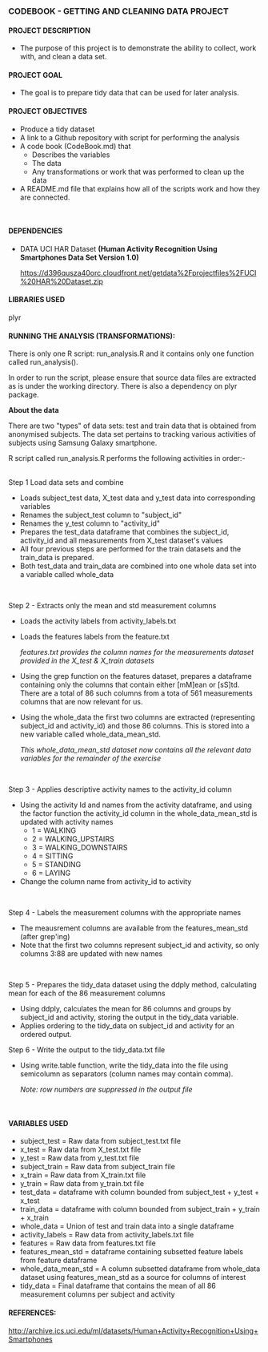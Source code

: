 
### CODEBOOK - GETTING AND CLEANING DATA PROJECT


#### PROJECT DESCRIPTION
-	The purpose of this project is to demonstrate the ability to collect, work with, and clean a data set.


#### PROJECT GOAL
-	The goal is to prepare tidy data that can be used for later analysis. 


#### PROJECT OBJECTIVES
-	Produce a tidy dataset  
-	A link to a Github repository with script for performing the analysis
-	A code book  (CodeBook.md) that 
    - Describes the variables
    - The data
    - Any transformations or work that was performed to clean up the data
-	A README.md file that explains how all of the scripts work and how they are connected.  

<br>

#### DEPENDENCIES
-	DATA
	UCI HAR Dataset **(Human Activity Recognition Using Smartphones Data Set Version 1.0)**

	<https://d396qusza40orc.cloudfront.net/getdata%2Fprojectfiles%2FUCI%20HAR%20Dataset.zip>

#### LIBRARIES USED

  plyr
  

#### RUNNING THE ANALYSIS (TRANSFORMATIONS):

There is only one R script: run_analysis.R and it contains only one function called run_analysis(). 

In order to run the script, please ensure that source data files are extracted as is under the working directory. There is also a dependency on plyr package.

**About the data**

There are two "types" of data sets: test and train data that is obtained from anonymised subjects. The data set pertains to tracking various activities of subjects using Samsung Galaxy smartphone.

R script called run_analysis.R performs the following activities in order:-

<br>
Step 1 Load data sets and combine

- Loads subject_test data, X_test data and y_test data into corresponding variables
- Renames the subject_test column to "subject_id"
- Renames the y_test column to "activity_id"
- Prepares the test_data dataframe that combines the subject_id, activity_id and all measurements from X_test dataset's values
- All four previous steps are performed for the train datasets and the train_data is prepared.
- Both test_data and train_data are combined into one whole data set into a variable called whole_data
    
<br>

Step 2 - Extracts only the mean and std measurement columns

- Loads the activity labels from activity_labels.txt
- Loads the features labels from the feature.txt

    *features.txt provides the column names for the measurements dataset provided in the X_test & X_train datasets*

- Using the grep function on the features dataset, prepares a dataframe containing only the columns that contain either [mM]ean or [sS]td. There are a total of 86 such columns from a tota of 561 measurements columns that are now relevant for us.
- Using the whole_data the first two columns are extracted (representing subject_id and activity_id) and those 86 columns. This is stored into a new variable called whole_data_mean_std. 


    *This whole_data_mean_std dataset now contains all the relevant data variables for the remainder of the exercise*
    
<br>

Step 3 - Applies descriptive activity names to the activity_id column

- Using the activity Id and names from the activity dataframe, and using the factor function the activity_id column in the whole_data_mean_std is updated with activity names
    - 1 = WALKING
    - 2 = WALKING_UPSTAIRS
    - 3 = WALKING_DOWNSTAIRS
    - 4 = SITTING
    - 5 = STANDING
    - 6 = LAYING
- Change the column name from activity_id to activity

<br>

Step 4 - Labels the measurement columns with the appropriate names

- The meausrement columns are available from the features_mean_std (after grep'ing)
- Note that the first two columns represent subject_id and activity, so only columns 3:88 are updated with new names

<br>

Step 5 - Prepares the tidy_data dataset using the ddply method, calculating mean for each of the 86 measurement columns

- Using ddply, calculates the mean for 86 columns and groups by subject_id and activity, storing the output in the tidy_data variable.
- Applies ordering to the tidy_data on subject_id and activity for an ordered output.

Step 6 - Write the output to the tidy_data.txt file

- Using write.table function, write the tidy_data into the file using semicolumn as separators (column names may contain comma).
    
    *Note: row numbers are suppressed in the output file*

<br>

#### VARIABLES USED

- subject_test = Raw data from subject_test.txt file
- x_test = Raw data from X_test.txt file
- y_test = Raw data from y_test.txt file
- subject_train = Raw data from subject_train file
- x_train = Raw data from X_train.txt file
- y_train = Raw data from y_train.txt file
- test_data = dataframe with column bounded from subject_test + y_test + x_test
- train_data = dataframe with column bounded from subject_train + y_train + x_train
- whole_data = Union of test and train data into a single dataframe
- activity_labels = Raw data from activity_labels.txt file
- features = Raw data from features.txt file
- features_mean_std = dataframe containing subsetted feature labels from feature dataframe
- whole_data_mean_std = A column subsetted dataframe from whole_data dataset using features_mean_std as a source for columns of interest
- tidy_data = Final dataframe that contains the mean of all 86 measurement columns per subject and activity



#### REFERENCES:
<http://archive.ics.uci.edu/ml/datasets/Human+Activity+Recognition+Using+Smartphones>

